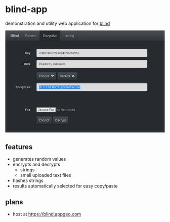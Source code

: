 # blind-app

demonstration and utility web application for [blind](https://github.com/pgirard/blind.git)

<img src="blind-app.jpg" />

## features
 * generates random values
 * encrypts and decrypts
   * strings
   * small uploaded text files
 * hashes strings
 * results automatically selected for easy copy/paste

## plans
 * host at https://blind.appgeo.com
